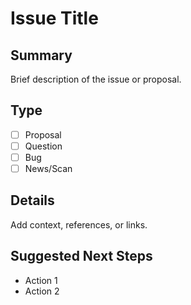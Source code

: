 # Issue Title

## Summary
Brief description of the issue or proposal.

## Type
- [ ] Proposal
- [ ] Question
- [ ] Bug
- [ ] News/Scan

## Details
Add context, references, or links.

## Suggested Next Steps
- Action 1
- Action 2
